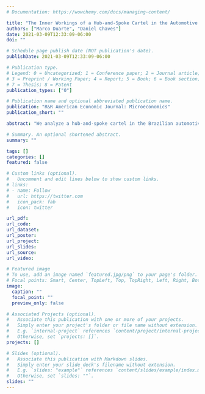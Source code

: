 ```yaml
---
# Documentation: https://wowchemy.com/docs/managing-content/

title: "The Inner Workings of a Hub-and-Spoke Cartel in the Automotive Fuel Industry"
authors: ["Marco Duarte", "Daniel Chaves"]
date: 2021-03-09T12:33:09-06:00
doi: ""

# Schedule page publish date (NOT publication's date).
publishDate: 2021-03-09T12:33:09-06:00

# Publication type.
# Legend: 0 = Uncategorized; 1 = Conference paper; 2 = Journal article;
# 3 = Preprint / Working Paper; 4 = Report; 5 = Book; 6 = Book section;
# 7 = Thesis; 8 = Patent
publication_types: ["0"]

# Publication name and optional abbreviated publication name.
publication: "R&R American Economic Journal: Microeconomics"
publication_short: ""

abstract: "We analyze a hub-and-spoke cartel in the Brazilian automotive fuel industry. Using the court documents and detailed data on the supply chain we uncover the mechanisms used by gas stations and fuel distributors to solve the obstacles of price coordination. The evidence shows that a subset of distributors (hub) helped the stations (spokes) to overcome coordination problems in three ways: (i) allowing for transfers between geographically dispersed stations (ii) punishing defectors by offering wholesale price discounts to the defector’s close competitors; and (iii) reducing the frequency of price changes and asymmetries between stations by diverging sales to the product with stable costs. We argue that the hub benefited from the cartel by being the exclusive supplier during the scheme. We use the synthetic control approach to quantify how successful the cartel was in generating higher mark-ups. We find that not only retailers, but wholesalers benefited from the cartel."

# Summary. An optional shortened abstract.
summary: ""

tags: []
categories: []
featured: false

# Custom links (optional).
#   Uncomment and edit lines below to show custom links.
# links:
# - name: Follow
#   url: https://twitter.com
#   icon_pack: fab
#   icon: twitter

url_pdf:
url_code:
url_dataset:
url_poster:
url_project:
url_slides:
url_source:
url_video:

# Featured image
# To use, add an image named `featured.jpg/png` to your page's folder. 
# Focal points: Smart, Center, TopLeft, Top, TopRight, Left, Right, BottomLeft, Bottom, BottomRight.
image:
  caption: ""
  focal_point: ""
  preview_only: false

# Associated Projects (optional).
#   Associate this publication with one or more of your projects.
#   Simply enter your project's folder or file name without extension.
#   E.g. `internal-project` references `content/project/internal-project/index.md`.
#   Otherwise, set `projects: []`.
projects: []

# Slides (optional).
#   Associate this publication with Markdown slides.
#   Simply enter your slide deck's filename without extension.
#   E.g. `slides: "example"` references `content/slides/example/index.md`.
#   Otherwise, set `slides: ""`.
slides: ""
---
```

